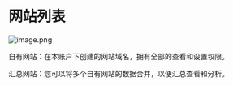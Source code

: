 # 网站列表

![image.png](https://upload-images.jianshu.io/upload_images/11485868-ce39bf13f6dc1714.png?imageMogr2/auto-orient/strip%7CimageView2/2/w/1240)

自有网站：在本账户下创建的网站域名，拥有全部的查看和设置权限。

汇总网站：您可以将多个自有网站的数据合并，以便汇总查看和分析。
